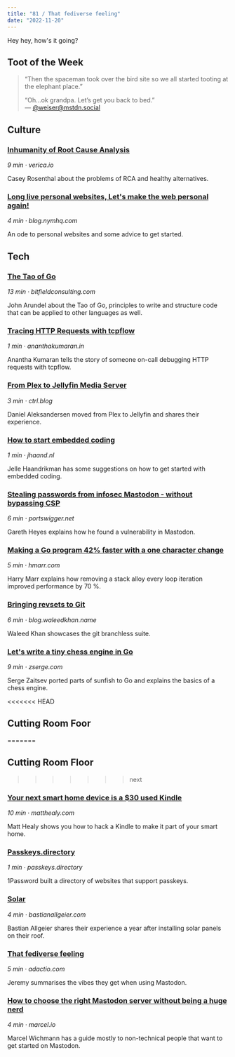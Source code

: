 ```yaml
---
title: "81 / That fediverse feeling"
date: "2022-11-20"
---
```


Hey hey, how's it going?

## Toot of the Week

> “Then the spaceman took over the bird site so we all started tooting at the elephant place.”
>
> “Oh…ok grandpa. Let’s get you back to bed.”  
> — [@weiser@mstdn.social](https://mstdn.social/@weiser/109371370870997372)

## Culture

### [Inhumanity of Root Cause Analysis](https://click.arne.me?issue=81&url=https://www.verica.io/blog/inhumanity-of-root-cause-analysis/)

_9 min · verica.io_

Casey Rosenthal about the problems of RCA and healthy alternatives.

### [Long live personal websites, Let's make the web personal again!](https://click.arne.me?issue=81&url=https://blog.nymhq.com/writing/long-live-personal-websites)

_4 min · blog.nymhq.com_

An ode to personal websites and some advice to get started.

## Tech

### [The Tao of Go](https://click.arne.me?issue=81&url=https://bitfieldconsulting.com/golang/tao-of-go)

_13 min · bitfieldconsulting.com_

John Arundel about the Tao of Go, principles to write and structure code that can be applied to other languages as well.

### [Tracing HTTP Requests with tcpflow](https://click.arne.me?issue=81&url=https://ananthakumaran.in/2022/11/12/trace-http-requests.html)

_1 min · ananthakumaran.in_

Anantha Kumaran tells the story of someone on-call debugging HTTP requests with tcpflow.

### [From Plex to Jellyfin Media Server](https://click.arne.me?issue=81&url=https://www.ctrl.blog/entry/jellyfin-vs-plex.html)

_3 min · ctrl.blog_

Daniel Aleksandersen moved from Plex to Jellyfin and shares their experience.

### [How to start embedded coding](https://click.arne.me?issue=81&url=https://jhaand.nl/2022/11/how-to-start-embedded-coding/)

_1 min · jhaand.nl_

Jelle Haandrikman has some suggestions on how to get started with embedded coding.

### [Stealing passwords from infosec Mastodon - without bypassing CSP](https://click.arne.me?issue=81&url=https://portswigger.net/research/stealing-passwords-from-infosec-mastodon-without-bypassing-csp)

_6 min · portswigger.net_

Gareth Heyes explains how he found a vulnerability in Mastodon.

### [Making a Go program 42% faster with a one character change](https://click.arne.me?issue=81&url=https://hmarr.com/blog/go-allocation-hunting/)

_5 min · hmarr.com_

Harry Marr explains how removing a stack alloy every loop iteration improved performance by 70 %.

### [Bringing revsets to Git](https://click.arne.me?issue=81&url=https://blog.waleedkhan.name/bringing-revsets-to-git/)

_6 min · blog.waleedkhan.name_

Waleed Khan showcases the git branchless suite.

### [Let's write a tiny chess engine in Go](https://click.arne.me?issue=81&url=https://zserge.com/posts/carnatus/)

_9 min · zserge.com_

Serge Zaitsev ported parts of sunfish to Go and explains the basics of a chess engine.

<<<<<<< HEAD

## Cutting Room Foor

=======

## Cutting Room Floor

> > > > > > > next

### [Your next smart home device is a $30 used Kindle](https://click.arne.me?issue=81&url=https://matthealy.com/kindle)

_10 min · matthealy.com_

Matt Healy shows you how to hack a Kindle to make it part of your smart home.

### [Passkeys.directory](https://click.arne.me?issue=81&url=https://passkeys.directory/)

_1 min · passkeys.directory_

1Password built a directory of websites that support passkeys.

### [Solar](https://click.arne.me?issue=81&url=https://bastianallgeier.com/notes/solar)

_4 min · bastianallgeier.com_

Bastian Allgeier shares their experience a year after installing solar panels on their roof.

### [That fediverse feeling](https://click.arne.me?issue=81&url=https://adactio.com/journal/19650)

_5 min · adactio.com_

Jeremy summarises the vibes they get when using Mastodon.

### [How to choose the right Mastodon server without being a huge nerd](https://click.arne.me?issue=81&url=https://marcel.io/how-to-choose-the-right-mastodon-server-without-being-a-huge-nerd/)

_4 min · marcel.io_

Marcel Wichmann has a guide mostly to non-technical people that want to get started on Mastodon.
